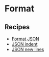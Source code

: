 # Format

## Recipes

* [Format JSON](./autoformat.md)
* [JSON indent](./indents.md)
* [JSON new lines](./wrappingandbraces.md)


